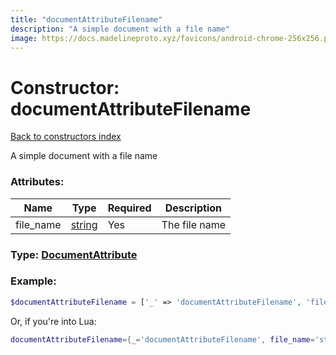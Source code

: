 ```yaml
---
title: "documentAttributeFilename"
description: "A simple document with a file name"
image: https://docs.madelineproto.xyz/favicons/android-chrome-256x256.png
---
```

# Constructor: documentAttributeFilename  
[Back to constructors index](index.md)



A simple document with a file name

### Attributes:

| Name     |    Type       | Required | Description |
|----------|---------------|----------|-------------|
|file\_name|[string](../types/string.md) | Yes|The file name|



### Type: [DocumentAttribute](../types/DocumentAttribute.md)


### Example:

```php
$documentAttributeFilename = ['_' => 'documentAttributeFilename', 'file_name' => 'string'];
```  


Or, if you're into Lua:

```lua
documentAttributeFilename={_='documentAttributeFilename', file_name='string'}

```


